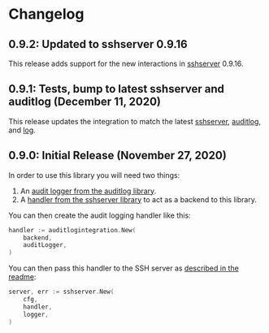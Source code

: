 # Changelog

## 0.9.2: Updated to sshserver 0.9.16

This release adds support for the new interactions in [sshserver](https://github.com/containerssh/sshserver) 0.9.16. 

## 0.9.1: Tests, bump to latest sshserver and auditlog (December 11, 2020)

This release updates the integration to match the latest [sshserver](https://github.com/containerssh/sshserver), [auditlog](https://github.com/containerssh/auditlog), and [log](https://github.com/containerssh/log).

## 0.9.0: Initial Release (November 27, 2020)

In order to use this library you will need two things:

1. An [audit logger from the auditlog library](https://github.com/containerssh/auditlog).
2. A [handler from the sshserver library](https://github.com/containerssh/sshserver) to act as a backend to this library.

You can then create the audit logging handler like this:

```go
handler := auditlogintegration.New(
    backend,
    auditLogger,
)
```

You can then pass this handler to the SSH server as [described in the readme](https://github.com/containerssh/sshserver):

```go
server, err := sshserver.New(
    cfg,
    handler,
    logger,
)
```